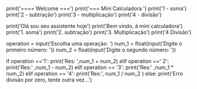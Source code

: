 print('==== Welcome ===')
print('=== Mini Calculadora ')
print('1 - soma')
print('2 - subtração')
print('3 - multiplicação')
print('4 - divisão')

print('Olá sou seu assistente hoje')
print('Bem vindo, á mini calculadora')
print('1. soma')
print('2. subtração')
print('3. Multiplicação')
print('4 Divisão')

operation = input('Escolha uma operação: ')
num_1 = float(input('Digite o primeiro número: '))
num_2 = float(input('Digite o segundo número: '))

if operation =='1':
  print('Res: ',num_1 + num_2)
elif operation ==' 2':
    print('Res:' ,num_1 - num_2)
elif operation == '3':
  print('Res:' ,num_1 * num_2)
elif operation == '4':
  print('Res:', num_1 / num_2 )
else:
    print('Erro divisão por zero, tente outra vez...')
